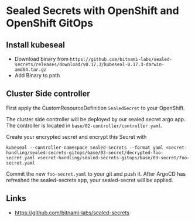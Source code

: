 # Sealed Secrets with OpenShift and OpenShift GitOps

## Install kubeseal

* Download binary from `https://github.com/bitnami-labs/sealed-secrets/releases/download/v0.17.3/kubeseal-0.17.3-darwin-amd64.tar.gz`
* Add Binary to path


## Cluster Side controller

First apply the CustomResourceDefinition `SealedSecret` to your OpenShift.


The cluster side controller will be deployed by our sealed secret argo app.
The controller is located in `base/02-controller/controller.yaml`.

Create your encrypted secret and encrypt this Secret with

`kubeseal --controller-namespace sealed-secrets --format yaml <secret-handling/sealed-secrets-gitops/base/03-secret/decrypted-foo-secret.yaml >secret-handling/sealed-secrets-gitops/base/03-secret/foo-secret.yaml`


Commit the new `foo-secret.yaml` to your git and push it. After ArgoCD has refreshed the sealed-secrets app, your sealed-secret will be applied.


## Links

* https://github.com/bitnami-labs/sealed-secrets

